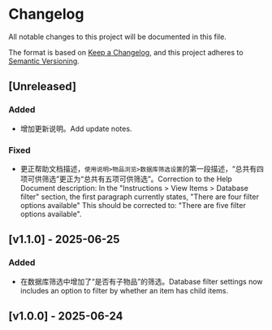 # Changelog

All notable changes to this project will be documented in this file.

The format is based on [Keep a Changelog](https://keepachangelog.com/zh-CN/1.1.0/),
and this project adheres to [Semantic Versioning](https://semver.org/spec/v2.0.0.html).

## [Unreleased]

### Added

* 增加更新说明。Add update notes.

### Fixed

* 更正帮助文档描述，`使用说明>物品浏览>数据库筛选设置`的第一段描述，“总共有四项可供筛选”更正为“总共有五项可供筛选”。Correction to the Help Document description: In the "Instructions > View Items > Database filter" section, the first paragraph currently states, "There are four filter options available" This should be corrected to: "There are five filter options available".


## [v1.1.0] - 2025-06-25

### Added  

* 在数据库筛选中增加了“是否有子物品”的筛选。Database filter settings now includes an option to filter by whether an item has child items.


## [v1.0.0] - 2025-06-24